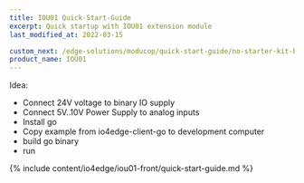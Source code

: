 ```yaml
---
title: IOU01 Quick-Start-Guide
excerpt: Quick startup with IOU01 extension module
last_modified_at: 2022-03-15

custom_next: /edge-solutions/moducop/quick-start-guide/no-starter-kit-bom/ ???
product_name: IOU01
---
```


Idea:
- Connect 24V voltage to binary IO supply
- Connect 5V..10V Power Supply to analog inputs
- Install go
- Copy example from io4edge-client-go to development computer
- build go binary
- run

{% include content/io4edge/iou01-front/quick-start-guide.md %}
